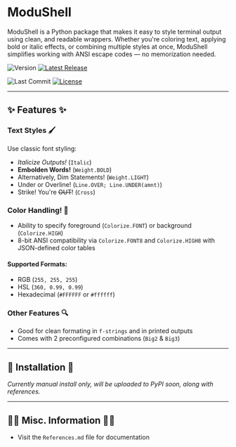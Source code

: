 # ModuShell

ModuShell is a Python package that makes it easy to style terminal output using clean, and readable wrappers. Whether you're coloring text, applying bold or italic effects, or combining multiple styles at once, ModuShell simplifies working with ANSI escape codes — no memorization needed.

![Version](https://img.shields.io/github/v/tag/irvingkennet45/ModuShell?label=version)
[![Latest Release](https://img.shields.io/github/v/tag/irvingkennet45/ModuShell.svg)](https://github.com/irvingkennet45/ModuShell/releases/latest)

![Last Commit](https://img.shields.io/github/last-commit/irvingkennet45/ModuShell)
[![License](https://img.shields.io/github/license/irvingkennet45/ModuShell.svg)](https://github.com/irvingkennet45/ModuShell/blob/main/LICENSE)

---

## ✨ Features ✨

### Text Styles 🖌️
Use classic font styling:
- _Italicize Outputs!_ (`Italic`)
- **Embolden Words!** (`Weight.BOLD`)
- Alternatively, Dim Statements! (`Weight.LIGHT`)
- Under or Overline! (`Line.OVER; Line.UNDER(amnt)`)
- Strike! You're ~~OUT~~! (`Cross`)

### Color Handling! 🎨
- Ability to specify foreground (`Colorize.FONT`) or background (`Colorize.HIGH`)
- 8-bit ANSI compatibility via `Colorize.FONT8` and `Colorize.HIGH8` with JSON-defined color tables

#### Supported Formats:
- RGB (`255, 255, 255`)
- HSL (`360, 0.99, 0.99`)
- Hexadecimal (`#FFFFFF` or `#ffffff`)

### Other Features 🔍
- Good for clean formating in `f-strings` and in printed outputs
- Comes with 2 preconfigured combinations (`Big2` & `Big3`)
---

## 🔗 Installation 🔗

_Currently manual install only, will be uploaded to PyPI soon, along with references._

---

## 🕵️‍♂️ Misc. Information 🕵️‍♂️

- Visit the `References.md` file for documentation